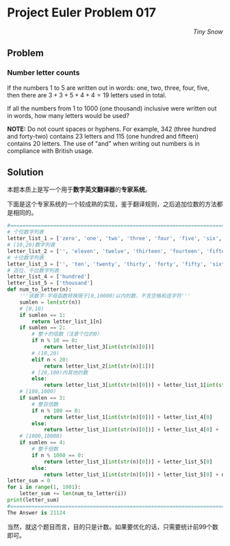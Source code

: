 # Project Euler	Problem 017

<p align="right"><i>Tiny Snow</i></p>



## Problem

### Number letter counts

If the numbers $1$ to $5$ are written out in words: one, two, three, four, five, then there are $3 + 3 + 5 + 4 + 4 = 19$ letters used in total.

If all the numbers from $1$ to $1000$ (one thousand) inclusive were written out in words, how many letters would be used?



**NOTE:** Do not count spaces or hyphens. For example, $342$ (three hundred and forty-two) contains $23$ letters and $115$ (one hundred and fifteen) contains $20$ letters. The use of "and" when writing out numbers is in compliance with British usage.



## Solution

本题本质上是写一个用于**数字英文翻译器**的**专家系统**。

下面是这个专家系统的一个较成熟的实现，鉴于翻译规则，之后追加位数的方法都是相同的。

```python
#==========================================================================================================================Solution
# 个位数字列表
letter_list_1 = ['zero', 'one', 'two', 'three', 'four', 'five', 'six', 'seven', 'eight', 'nine']
# [10,20)数字列表
letter_list_2 = ['', 'eleven', 'twelve', 'thirteen', 'fourteen', 'fifteen', 'sixteen', 'seventeen', 'eighteen', 'nineteen']
# 十位数字列表
letter_list_3 = ['', 'ten', 'twenty', 'thirty', 'forty', 'fifty', 'sixty', 'seventy', 'eighty', 'ninety']
# 百位、千位数字列表
letter_list_4 = ['hundred']
letter_list_5 = ['thousand']
def num_to_letter(n):
    '''该数字-字母函数转换限于[0,10000)以内的数，不含空格和连字符'''
    sumlen = len(str(n))
    # [0,10)
    if sumlen == 1:
        return letter_list_1[n]
    if sumlen == 2:
        # 整十的倍数（注意个位的0）
        if n % 10 == 0:
            return letter_list_3[int(str(n)[0])]
        # (10,20)
        elif n < 20:
            return letter_list_2[int(str(n)[1])]
        # [20,100)内其他的数
        else:
            return letter_list_3[int(str(n)[0])] + letter_list_1[int(str(n)[1])]
    # [100,1000)
    if sumlen == 3:
        # 整百倍数
        if n % 100 == 0:
            return letter_list_1[int(str(n)[0])] + letter_list_4[0]
        else:
            return letter_list_1[int(str(n)[0])] + letter_list_4[0] + 'and' + num_to_letter(n % 100)
    # [1000,10000)
    if sumlen == 4:
        # 整千倍数
        if n % 1000 == 0:
            return letter_list_1[int(str(n)[0])] + letter_list_5[0]
        else:
            return letter_list_1[int(str(n)[0])] + letter_list_5[0] + num_to_letter(n % 1000)
letter_sum = 0
for i in range(1, 1001):
    letter_sum += len(num_to_letter(i))
print(letter_sum)
#==========================================================================================================================Answer
The Answer is 21124
```

当然，就这个题目而言，目的只是计数。如果要优化的话，只需要统计前99个数即可。